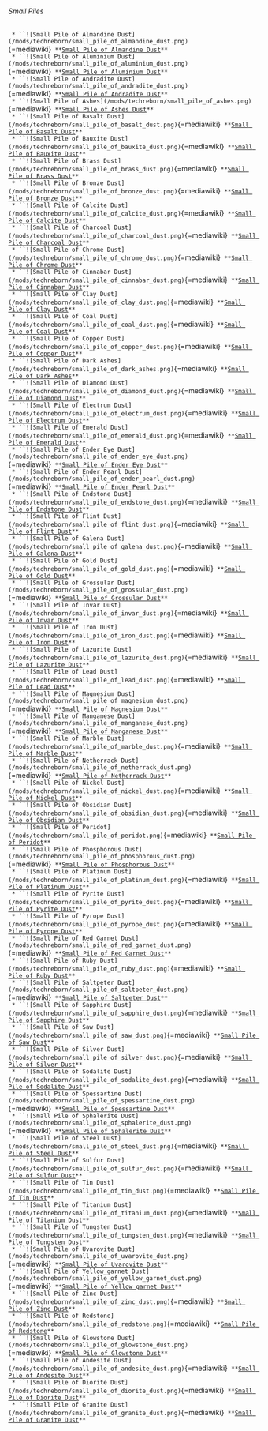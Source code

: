 ###### Small Piles

` * ``![Small Pile of Almandine Dust](/mods/techreborn/small_pile_of_almandine_dust.png)`{=mediawiki}` **`[`Small Pile of Almandine Dust`](items:small_pile:small_pile_of_almandine_dust "wikilink")`**`\
` * ``![Small Pile of Aluminium Dust](/mods/techreborn/small_pile_of_aluminium_dust.png)`{=mediawiki}` **`[`Small Pile of Aluminium Dust`](items:small_pile:small_pile_of_aluminium_dust "wikilink")`**`\
` * ``![Small Pile of Andradite Dust](/mods/techreborn/small_pile_of_andradite_dust.png)`{=mediawiki}` **`[`Small Pile of Andradite Dust`](items:small_pile:small_pile_of_andradite_dust "wikilink")`**`\
` * ``![Small Pile of Ashes](/mods/techreborn/small_pile_of_ashes.png)`{=mediawiki}` **`[`Small Pile of Ashes Dust`](items:small_pile:small_pile_of_ashes_dust "wikilink")`**`\
` * ``![Small Pile of Basalt Dust](/mods/techreborn/small_pile_of_basalt_dust.png)`{=mediawiki}` **`[`Small Pile of Basalt Dust`](items:small_pile:small_pile_of_basalt_dust "wikilink")`**`\
` * ``![Small Pile of Bauxite Dust](/mods/techreborn/small_pile_of_bauxite_dust.png)`{=mediawiki}` **`[`Small Pile of Bauxite Dust`](items:small_pile:small_pile_of_bauxite_dust "wikilink")`**`\
` * ``![Small Pile of Brass Dust](/mods/techreborn/small_pile_of_brass_dust.png)`{=mediawiki}` **`[`Small Pile of Brass Dust`](items:small_pile:small_pile_of_brass_dust "wikilink")`**`\
` * ``![Small Pile of Bronze Dust](/mods/techreborn/small_pile_of_bronze_dust.png)`{=mediawiki}` **`[`Small Pile of Bronze Dust`](items:small_pile:small_pile_of_bronze_dust "wikilink")`**`\
` * ``![Small Pile of Calcite Dust](/mods/techreborn/small_pile_of_calcite_dust.png)`{=mediawiki}` **`[`Small Pile of Calcite Dust`](items:small_pile:small_pile_of_calcite_dust "wikilink")`**`\
` * ``![Small Pile of Charcoal Dust](/mods/techreborn/small_pile_of_charcoal_dust.png)`{=mediawiki}` **`[`Small Pile of Charcoal Dust`](items:small_pile:small_pile_of_charcoal_dust "wikilink")`**`\
` * ``![Small Pile of Chrome Dust](/mods/techreborn/small_pile_of_chrome_dust.png)`{=mediawiki}` **`[`Small Pile of Chrome Dust`](items:small_pile:small_pile_of_chrome_dust "wikilink")`**`\
` * ``![Small Pile of Cinnabar Dust](/mods/techreborn/small_pile_of_cinnabar_dust.png)`{=mediawiki}` **`[`Small Pile of Cinnabar Dust`](items:small_pile:small_pile_of_cinnabar_dust "wikilink")`**`\
` * ``![Small Pile of Clay Dust](/mods/techreborn/small_pile_of_clay_dust.png)`{=mediawiki}` **`[`Small Pile of Clay Dust`](items:small_pile:small_pile_of_clay_dust "wikilink")`**`\
` * ``![Small Pile of Coal Dust](/mods/techreborn/small_pile_of_coal_dust.png)`{=mediawiki}` **`[`Small Pile of Coal Dust`](items:small_pile:small_pile_of_coal_dust "wikilink")`**`\
` * ``![Small Pile of Copper Dust](/mods/techreborn/small_pile_of_copper_dust.png)`{=mediawiki}` **`[`Small Pile of Copper Dust`](items:small_pile:small_pile_of_copper_dust "wikilink")`**`\
` * ``![Small Pile of Dark Ashes](/mods/techreborn/small_pile_of_dark_ashes.png)`{=mediawiki}` **`[`Small Pile of Dark Ashes`](items:small_pile:small_pile_of_dark_ashes "wikilink")`**`\
` * ``![Small Pile of Diamond Dust](/mods/techreborn/small_pile_of_diamond_dust.png)`{=mediawiki}` **`[`Small Pile of Diamond Dust`](items:small_pile:small_pile_of_diamond_dust "wikilink")`**`\
` * ``![Small Pile of Electrum Dust](/mods/techreborn/small_pile_of_electrum_dust.png)`{=mediawiki}` **`[`Small Pile of Electrum Dust`](items:small_pile:small_pile_of_electrum_dust "wikilink")`**`\
` * ``![Small Pile of Emerald Dust](/mods/techreborn/small_pile_of_emerald_dust.png)`{=mediawiki}` **`[`Small Pile of Emerald Dust`](items:small_pile:small_pile_of_emerald_dust "wikilink")`**`\
` * ``![Small Pile of Ender Eye Dust](/mods/techreborn/small_pile_of_ender_eye_dust.png)`{=mediawiki}` **`[`Small Pile of Ender Eye Dust`](items:small_pile:small_pile_of_ender_eye_dust "wikilink")`**`\
` * ``![Small Pile of Ender Pearl Dust](/mods/techreborn/small_pile_of_ender_pearl_dust.png)`{=mediawiki}` **`[`Small Pile of Ender Pearl Dust`](items:small_pile:small_pile_of_ender_pearl_dust "wikilink")`**`\
` * ``![Small Pile of Endstone Dust](/mods/techreborn/small_pile_of_endstone_dust.png)`{=mediawiki}` **`[`Small Pile of Endstone Dust`](items:small_pile:small_pile_of_endstone_dust "wikilink")`**`\
` * ``![Small Pile of Flint Dust](/mods/techreborn/small_pile_of_flint_dust.png)`{=mediawiki}` **`[`Small Pile of Flint Dust`](items:small_pile:small_pile_of_flint_dust "wikilink")`**`\
` * ``![Small Pile of Galena Dust](/mods/techreborn/small_pile_of_galena_dust.png)`{=mediawiki}` **`[`Small Pile of Galena Dust`](items:small_pile:small_pile_of_galena_dust "wikilink")`**`\
` * ``![Small Pile of Gold Dust](/mods/techreborn/small_pile_of_gold_dust.png)`{=mediawiki}` **`[`Small Pile of Gold Dust`](items:small_pile:small_pile_of_gold_dust "wikilink")`**`\
` * ``![Small Pile of Grossular Dust](/mods/techreborn/small_pile_of_grossular_dust.png)`{=mediawiki}` **`[`Small Pile of Grossular Dust`](items:small_pile:small_pile_of_grossular_dust "wikilink")`**`\
` * ``![Small Pile of Invar Dust](/mods/techreborn/small_pile_of_invar_dust.png)`{=mediawiki}` **`[`Small Pile of Invar Dust`](items:small_pile:small_pile_of_invar_dust "wikilink")`**`\
` * ``![Small Pile of Iron Dust](/mods/techreborn/small_pile_of_iron_dust.png)`{=mediawiki}` **`[`Small Pile of Iron Dust`](items:small_pile:small_pile_of_iron_dust "wikilink")`**`\
` * ``![Small Pile of Lazurite Dust](/mods/techreborn/small_pile_of_lazurite_dust.png)`{=mediawiki}` **`[`Small Pile of Lazurite Dust`](items:small_pile:small_pile_of_lazurite_dust "wikilink")`**`\
` * ``![Small Pile of Lead Dust](/mods/techreborn/small_pile_of_lead_dust.png)`{=mediawiki}` **`[`Small Pile of Lead Dust`](items:small_pile:small_pile_of_lead_dust "wikilink")`**`\
` * ``![Small Pile of Magnesium Dust](/mods/techreborn/small_pile_of_magnesium_dust.png)`{=mediawiki}` **`[`Small Pile of Magnesium Dust`](items:small_pile:small_pile_of_magnesium_dust "wikilink")`**`\
` * ``![Small Pile of Manganese Dust](/mods/techreborn/small_pile_of_manganese_dust.png)`{=mediawiki}` **`[`Small Pile of Manganese Dust`](items:small_pile:small_pile_of_manganese_dust "wikilink")`**`\
` * ``![Small Pile of Marble Dust](/mods/techreborn/small_pile_of_marble_dust.png)`{=mediawiki}` **`[`Small Pile of Marble Dust`](items:small_pile:small_pile_of_marble_dust "wikilink")`**`\
` * ``![Small Pile of Netherrack Dust](/mods/techreborn/small_pile_of_netherrack_dust.png)`{=mediawiki}` **`[`Small Pile of Netherrack Dust`](items:small_pile:small_pile_of_netherrack_dust "wikilink")`**`\
` * ``![Small Pile of Nickel Dust](/mods/techreborn/small_pile_of_nickel_dust.png)`{=mediawiki}` **`[`Small Pile of Nickel Dust`](items:small_pile:small_pile_of_nickel_dust "wikilink")`**`\
` * ``![Small Pile of Obsidian Dust](/mods/techreborn/small_pile_of_obsidian_dust.png)`{=mediawiki}` **`[`Small Pile of Obsidian Dust`](items:small_pile:small_pile_of_obsidian_dust "wikilink")`**`\
` * ``![Small Pile of Peridot](/mods/techreborn/small_pile_of_peridot.png)`{=mediawiki}` **`[`Small Pile of Peridot`](items:small_pile:small_pile_of_peridot "wikilink")`**`\
` * ``![Small Pile of Phosphorous Dust](/mods/techreborn/small_pile_of_phosphorous_dust.png)`{=mediawiki}` **`[`Small Pile of Phosphorous Dust`](items:small_pile:small_pile_of_phosphorous_dust "wikilink")`**`\
` * ``![Small Pile of Platinum Dust](/mods/techreborn/small_pile_of_platinum_dust.png)`{=mediawiki}` **`[`Small Pile of Platinum Dust`](items:small_pile:small_pile_of_platinum_dust "wikilink")`**`\
` * ``![Small Pile of Pyrite Dust](/mods/techreborn/small_pile_of_pyrite_dust.png)`{=mediawiki}` **`[`Small Pile of Pyrite Dust`](items:small_pile:small_pile_of_pyrite_dust "wikilink")`**`\
` * ``![Small Pile of Pyrope Dust](/mods/techreborn/small_pile_of_pyrope_dust.png)`{=mediawiki}` **`[`Small Pile of Pyrope Dust`](items:small_pile:small_pile_of_pyrope_dust "wikilink")`**`\
` * ``![Small Pile of Red Garnet Dust](/mods/techreborn/small_pile_of_red_garnet_dust.png)`{=mediawiki}` **`[`Small Pile of Red Garnet Dust`](items:small_pile:small_pile_of_red_garnet_dust "wikilink")`**`\
` * ``![Small Pile of Ruby Dust](/mods/techreborn/small_pile_of_ruby_dust.png)`{=mediawiki}` **`[`Small Pile of Ruby Dust`](items:small_pile:small_pile_of_ruby_dust "wikilink")`**`\
` * ``![Small Pile of Saltpeter Dust](/mods/techreborn/small_pile_of_saltpeter_dust.png)`{=mediawiki}` **`[`Small Pile of Saltpeter Dust`](items:small_pile:small_pile_of_saltpeter_dust "wikilink")`**`\
` * ``![Small Pile of Sapphire Dust](/mods/techreborn/small_pile_of_sapphire_dust.png)`{=mediawiki}` **`[`Small Pile of Sapphire Dust`](items:small_pile:small_pile_of_sapphire_dust "wikilink")`**`\
` * ``![Small Pile of Saw Dust](/mods/techreborn/small_pile_of_saw_dust.png)`{=mediawiki}` **`[`Small Pile of Saw Dust`](items:small_pile:small_pile_of_saw_dust "wikilink")`**`\
` * ``![Small Pile of Silver Dust](/mods/techreborn/small_pile_of_silver_dust.png)`{=mediawiki}` **`[`Small Pile of Silver Dust`](items:small_pile:small_pile_of_silver_dust "wikilink")`**`\
` * ``![Small Pile of Sodalite Dust](/mods/techreborn/small_pile_of_sodalite_dust.png)`{=mediawiki}` **`[`Small Pile of Sodalite Dust`](items:small_pile:small_pile_of_sodalite_dust "wikilink")`**`\
` * ``![Small Pile of Spessartine Dust](/mods/techreborn/small_pile_of_spessartine_dust.png)`{=mediawiki}` **`[`Small Pile of Spessartine Dust`](items:small_pile:small_pile_of_spessartine_dust "wikilink")`**`\
` * ``![Small Pile of Sphalerite Dust](/mods/techreborn/small_pile_of_sphalerite_dust.png)`{=mediawiki}` **`[`Small Pile of Sphalerite Dust`](items:small_pile:small_pile_of_sphalerite_dust "wikilink")`**`\
` * ``![Small Pile of Steel Dust](/mods/techreborn/small_pile_of_steel_dust.png)`{=mediawiki}` **`[`Small Pile of Steel Dust`](items:small_pile:small_pile_of_steel_dust "wikilink")`**`\
` * ``![Small Pile of Sulfur Dust](/mods/techreborn/small_pile_of_sulfur_dust.png)`{=mediawiki}` **`[`Small Pile of Sulfur Dust`](items:small_pile:small_pile_of_sulfur_dust "wikilink")`**`\
` * ``![Small Pile of Tin Dust](/mods/techreborn/small_pile_of_tin_dust.png)`{=mediawiki}` **`[`Small Pile of Tin Dust`](items:small_pile:small_pile_of_tin_dust "wikilink")`**`\
` * ``![Small Pile of Titanium Dust](/mods/techreborn/small_pile_of_titanium_dust.png)`{=mediawiki}` **`[`Small Pile of Titanium Dust`](items:small_pile:small_pile_of_titanium_dust "wikilink")`**`\
` * ``![Small Pile of Tungsten Dust](/mods/techreborn/small_pile_of_tungsten_dust.png)`{=mediawiki}` **`[`Small Pile of Tungsten Dust`](items:small_pile:small_pile_of_tungsten_dust "wikilink")`**`\
` * ``![Small Pile of Uvarovite Dust](/mods/techreborn/small_pile_of_uvarovite_dust.png)`{=mediawiki}` **`[`Small Pile of Uvarovite Dust`](items:small_pile:small_pile_of_uvarovite_dust "wikilink")`**`\
` * ``![Small Pile of Yellow_garnet Dust](/mods/techreborn/small_pile_of_yellow_garnet_dust.png)`{=mediawiki}` **`[`Small Pile of Yellow_garnet Dust`](items:small_pile:small_pile_of_yellow_garnet_dust "wikilink")`**`\
` * ``![Small Pile of Zinc Dust](/mods/techreborn/small_pile_of_zinc_dust.png)`{=mediawiki}` **`[`Small Pile of Zinc Dust`](items:small_pile:small_pile_of_zinc_dust "wikilink")`**`\
` * ``![Small Pile of Redstone](/mods/techreborn/small_pile_of_redstone.png)`{=mediawiki}` **`[`Small Pile of Redstone`](items:small_pile:small_pile_of_redstone "wikilink")`**`\
` * ``![Small Pile of Glowstone Dust](/mods/techreborn/small_pile_of_glowstone_dust.png)`{=mediawiki}` **`[`Small Pile of Glowstone Dust`](items:small_pile:small_pile_of_glowstone_dust "wikilink")`**`\
` * ``![Small Pile of Andesite Dust](/mods/techreborn/small_pile_of_andesite_dust.png)`{=mediawiki}` **`[`Small Pile of Andesite Dust`](items:small_pile:small_pile_of_andesite_dust "wikilink")`**`\
` * ``![Small Pile of Diorite Dust](/mods/techreborn/small_pile_of_diorite_dust.png)`{=mediawiki}` **`[`Small Pile of Diorite Dust`](items:small_pile:small_pile_of_diorite_dust "wikilink")`**`\
` * ``![Small Pile of Granite Dust](/mods/techreborn/small_pile_of_granite_dust.png)`{=mediawiki}` **`[`Small Pile of Granite Dust`](items:small_pile:small_pile_of_granite_dust "wikilink")`**`
